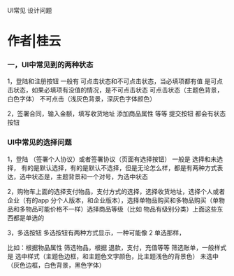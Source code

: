 UI常见 设计问题

# 作者|桂云

### 一，UI中常见到的两种状态

1，登陆和注册按钮 一般有 可点击状态和不可点击状态，当必填项都有值 是可点击状态，如果必填项有没值的情况，是不可点击状态 可点击状态（主题色背景，白色字体） 不可点击（浅灰色背景，深灰色字体颜色）

2，签署合同，输入金额，填写收货地址 添加商品属性 等等 提交按钮 都会有状态按钮

### UI中常见的选择问题

1，登陆 （签署个人协议）或者签署协议（页面有选择按钮） 一般是 选择和未选择， 有的是默认选择，有的是默认不选择，但是无论怎么样，都是有两种方式表达，选中状态是，主题背景和一个对号，为选中状态

2，购物车上面的选择支付物品，支付方式的选择，选择收货地址，选择个人或者企业（有的app 分个人版本，和企业版本），选择单物品购买和多物品购买（单物品和多物品可能价格不一样）选择商品等级（比如 物品有级别分类）上面这些东西都是单选的

3，多选按钮 多选按钮有两种方式显示，一种可能像 2 单选那样，

比如：根据物品属性 筛选物品，根据 退款，支付，充值等等 筛选账单，一般样式是 选中样式（主题色边框，和主题色文字颜色，比主题浅色的背景色） 未选中 （灰色边框，白色背景，黑色字体）
